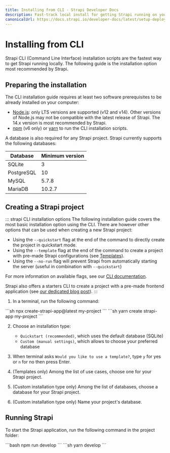```yaml
---
title: Installing from CLI - Strapi Developer Docs
description: Fast-track local install for getting Strapi running on your computer in less than a minute.
canonicalUrl: https://docs.strapi.io/developer-docs/latest/setup-deployment-guides/installation/cli.html
---
```


# Installing from CLI

Strapi CLI (Command Line Interface) installation scripts are the fastest way to get Strapi running locally. The following guide is the installation option most recommended by Strapi.

## Preparing the installation

The CLI installation guide requires at least two software prerequisites to be already installed on your computer:

- [Node.js](https://nodejs.org): only LTS versions are supported (v12 and v14). Other versions of Node.js may not be compatible with the latest release of Strapi. The 14.x version is most recommended by Strapi.
- [npm](https://docs.npmjs.com/cli/v6/commands/npm-install) (v6 only) or [yarn](https://yarnpkg.com/getting-started/install) to run the CLI installation scripts.

A database is also required for any Strapi project. Strapi currently supports the following databases:

| Database   | Minimum version |
| ---------- | --------------- |
| SQLite     | 3               |
| PostgreSQL | 10              |
| MySQL      | 5.7.8           |
| MariaDB    | 10.2.7          |

## Creating a Strapi project

::: strapi CLI installation options
The following installation guide covers the most basic installation option using the CLI. There are however other options that can be used when creating a new Strapi project:

- Using the `--quickstart` flag at the end of the command to directly create the project in quickstart mode.
- Using the `--template` flag at the end of the command to create a project with pre-made Strapi configurations (see [Templates](templates.md)).
- Using the `--no-run` flag will prevent Strapi from automatically starting the server (useful in combination with `--quickstart`)

For more information on available flags, see our [CLI documentation](/developer-docs/latest/developer-resources/cli/CLI).

Strapi also offers a starters CLI to create a project with a pre-made frontend application (see [our dedicated blog post](https://strapi.io/blog/announcing-the-strapi-starter-cli)).
:::

1. In a terminal, run the following command:

<code-group>

<code-block title="NPM">
```sh
npx create-strapi-app@latest my-project
```
</code-block>

<code-block title="YARN">
```sh
yarn create strapi-app my-project
```
</code-block>

</code-group>

2. Choose an installation type:

   - `Quickstart (recommended)`, which uses the default database (SQLite)
   - `Custom (manual settings)`, which allows to choose your preferred database

3. When terminal asks `Would you like to use a template?`, type `y` for yes or `n` for no then press Enter.

4. (Templates only) Among the list of use cases, choose one for your Strapi project.

5. (Custom installation type only) Among the list of databases, choose a database for your Strapi project.

6. (Custom installation type only) Name your project's database.

## Running Strapi

To start the Strapi application, run the following command in the project folder:

<code-group>

<code-block title="NPM">
```bash
npm run develop
```
</code-block>

<code-block title="YARN">
```sh
yarn develop
```
</code-block>

</code-group>
